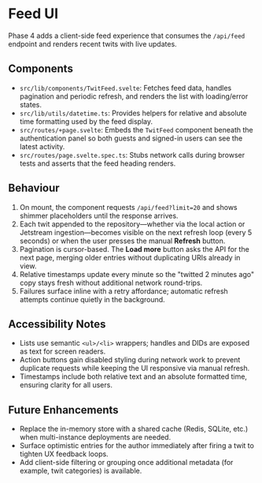 # Feed UI

Phase 4 adds a client-side feed experience that consumes the `/api/feed` endpoint and renders recent twits with live updates.

## Components
- `src/lib/components/TwitFeed.svelte`: Fetches feed data, handles pagination and periodic refresh, and renders the list with loading/error states.
- `src/lib/utils/datetime.ts`: Provides helpers for relative and absolute time formatting used by the feed display.
- `src/routes/+page.svelte`: Embeds the `TwitFeed` component beneath the authentication panel so both guests and signed-in users can see the latest activity.
- `src/routes/page.svelte.spec.ts`: Stubs network calls during browser tests and asserts that the feed heading renders.

## Behaviour
1. On mount, the component requests `/api/feed?limit=20` and shows shimmer placeholders until the response arrives.
2. Each twit appended to the repository—whether via the local action or Jetstream ingestion—becomes visible on the next refresh loop (every 5 seconds) or when the user presses the manual **Refresh** button.
3. Pagination is cursor-based. The **Load more** button asks the API for the next page, merging older entries without duplicating URIs already in view.
4. Relative timestamps update every minute so the "twitted 2 minutes ago" copy stays fresh without additional network round-trips.
5. Failures surface inline with a retry affordance; automatic refresh attempts continue quietly in the background.

## Accessibility Notes
- Lists use semantic `<ul>/<li>` wrappers; handles and DIDs are exposed as text for screen readers.
- Action buttons gain disabled styling during network work to prevent duplicate requests while keeping the UI responsive via manual refresh.
- Timestamps include both relative text and an absolute formatted time, ensuring clarity for all users.

## Future Enhancements
- Replace the in-memory store with a shared cache (Redis, SQLite, etc.) when multi-instance deployments are needed.
- Surface optimistic entries for the author immediately after firing a twit to tighten UX feedback loops.
- Add client-side filtering or grouping once additional metadata (for example, twit categories) is available.
